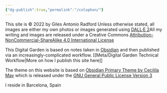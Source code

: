 ```yaml
---
{"dg-publish":true,"permalink":"/colophon/"}
---
```


This site is © 2022 by Giles Antonio Radford
Unless otherwise stated, all images are either my own photos or images generated using [DALL·E 2](https://openai.com/dall-e-2/)All my writing and images are released under a Creative Commons [Attribution-NonCommercial-ShareAlike 4.0 International License](http://creativecommons.org/licenses/by-nc-sa/4.0/)

This Digital Garden is based on notes taken in [Obsidian](https://obsidian.md/) and then published via an increasingly-complicated workflow. [[Meta/Digital Garden Technical Workflow\|More on how I publish this site here]]

The theme on this website is based on [Obsidian Primary Theme by Cecilila May](https://github.com/ceciliamay/obsidianmd-theme-primary) which is released under the [GNU General Public License Version 3](https://github.com/ceciliamay/obsidianmd-theme-primary/blob/main/LICENSE)

I reside in Barcelona, Spain